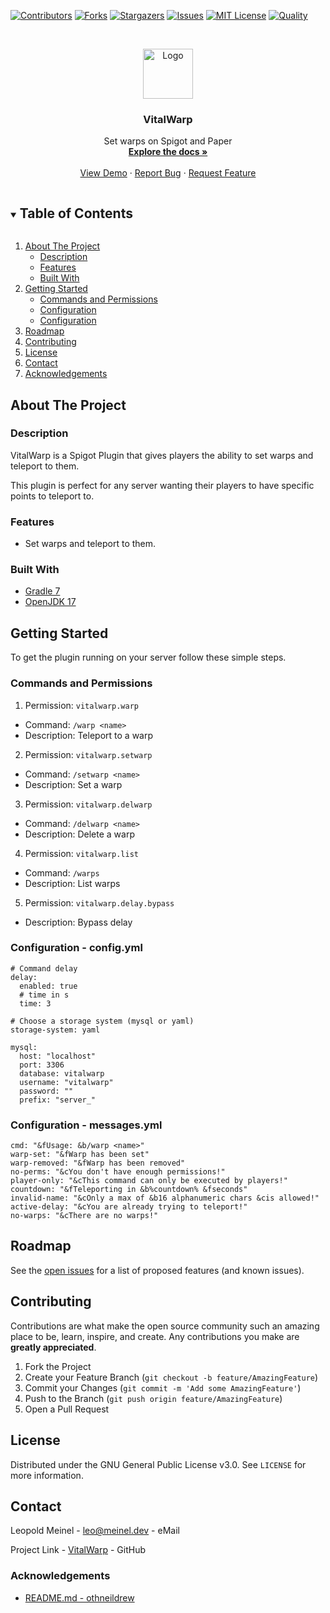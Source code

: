 <!-- PROJECT SHIELDS -->

[![Contributors][contributors-shield]][contributors-url]
[![Forks][forks-shield]][forks-url]
[![Stargazers][stars-shield]][stars-url]
[![Issues][issues-shield]][issues-url]
[![MIT License][license-shield]][license-url]
[![Quality][quality-shield]][quality-url]

<!-- PROJECT LOGO -->
<!--suppress ALL -->
<br />
<p align="center">
  <a href="https://github.com/LeoMeinel/VitalWarp">
    <img src="images/logo.png" alt="Logo" width="80" height="80">
  </a>

<h3 align="center">VitalWarp</h3>

  <p align="center">
    Set warps on Spigot and Paper
    <br />
    <a href="https://github.com/LeoMeinel/VitalWarp"><strong>Explore the docs »</strong></a>
    <br />
    <br />
    <a href="https://github.com/LeoMeinel/VitalWarp">View Demo</a>
    ·
    <a href="https://github.com/LeoMeinel/VitalWarp/issues">Report Bug</a>
    ·
    <a href="https://github.com/LeoMeinel/VitalWarp/issues">Request Feature</a>
  </p>

<!-- TABLE OF CONTENTS -->
<details open="open">
  <summary><h2 style="display: inline-block">Table of Contents</h2></summary>
  <ol>
    <li>
      <a href="#about-the-project">About The Project</a>
      <ul>
        <li><a href="#description">Description</a></li>
        <li><a href="#features">Features</a></li>
        <li><a href="#built-with">Built With</a></li>
      </ul>
    </li>
    <li>
      <a href="#getting-started">Getting Started</a>
      <ul>
        <li><a href="#commands-and-permissions">Commands and Permissions</a></li>
        <li><a href="#configuration - config.yml">Configuration</a></li>
		<li><a href="#configuration - messages.yml">Configuration</a></li>
      </ul>
    </li>
    <li><a href="#roadmap">Roadmap</a></li>
    <li><a href="#contributing">Contributing</a></li>
    <li><a href="#license">License</a></li>
    <li><a href="#contact">Contact</a></li>
    <li><a href="#acknowledgements">Acknowledgements</a></li>
  </ol>
</details>

<!-- ABOUT THE PROJECT -->

## About The Project

### Description

VitalWarp is a Spigot Plugin that gives players the ability to set warps and teleport to them.

This plugin is perfect for any server wanting their players to have specific points to teleport to.

### Features

- Set warps and teleport to them.

### Built With

- [Gradle 7](https://docs.gradle.org/7.4/release-notes.html)
- [OpenJDK 17](https://openjdk.java.net/projects/jdk/17/)

<!-- GETTING STARTED -->

## Getting Started

To get the plugin running on your server follow these simple steps.

### Commands and Permissions

1. Permission: `vitalwarp.warp`

- Command: `/warp <name>`
- Description: Teleport to a warp

2. Permission: `vitalwarp.setwarp`

- Command: `/setwarp <name>`
- Description: Set a warp

3. Permission: `vitalwarp.delwarp`

- Command: `/delwarp <name>`
- Description: Delete a warp

4. Permission: `vitalwarp.list`

- Command: `/warps`
- Description: List warps

5. Permission: `vitalwarp.delay.bypass`

- Description: Bypass delay

### Configuration - config.yml

```
# Command delay
delay:
  enabled: true
  # time in s
  time: 3

# Choose a storage system (mysql or yaml)
storage-system: yaml

mysql:
  host: "localhost"
  port: 3306
  database: vitalwarp
  username: "vitalwarp"
  password: ""
  prefix: "server_"
```

### Configuration - messages.yml

```
cmd: "&fUsage: &b/warp <name>"
warp-set: "&fWarp has been set"
warp-removed: "&fWarp has been removed"
no-perms: "&cYou don't have enough permissions!"
player-only: "&cThis command can only be executed by players!"
countdown: "&fTeleporting in &b%countdown% &fseconds"
invalid-name: "&cOnly a max of &b16 alphanumeric chars &cis allowed!"
active-delay: "&cYou are already trying to teleport!"
no-warps: "&cThere are no warps!"
```

<!-- ROADMAP -->

## Roadmap

See the [open issues](https://github.com/LeoMeinel/VitalWarp/issues) for a list of proposed features (and known
issues).

<!-- CONTRIBUTING -->

## Contributing

Contributions are what make the open source community such an amazing place to be, learn, inspire, and create. Any
contributions you make are **greatly appreciated**.

1. Fork the Project
2. Create your Feature Branch (`git checkout -b feature/AmazingFeature`)
3. Commit your Changes (`git commit -m 'Add some AmazingFeature'`)
4. Push to the Branch (`git push origin feature/AmazingFeature`)
5. Open a Pull Request

<!-- LICENSE -->

## License

Distributed under the GNU General Public License v3.0. See `LICENSE` for more information.

<!-- CONTACT -->

## Contact

Leopold Meinel - [leo@meinel.dev](mailto:leo@meinel.dev) - eMail

Project Link - [VitalWarp](https://github.com/LeoMeinel/VitalWarp) - GitHub

<!-- ACKNOWLEDGEMENTS -->

### Acknowledgements

- [README.md - othneildrew](https://github.com/othneildrew/Best-README-Template)

<!-- MARKDOWN LINKS & IMAGES -->

[contributors-shield]: https://img.shields.io/github/contributors-anon/LeoMeinel/VitalWarp?style=for-the-badge
[contributors-url]: https://github.com/LeoMeinel/VitalWarp/graphs/contributors
[forks-shield]: https://img.shields.io/github/forks/LeoMeinel/VitalWarp?label=Forks&style=for-the-badge
[forks-url]: https://github.com/LeoMeinel/VitalWarp/network/members
[stars-shield]: https://img.shields.io/github/stars/LeoMeinel/VitalWarp?style=for-the-badge
[stars-url]: https://github.com/LeoMeinel/VitalWarp/stargazers
[issues-shield]: https://img.shields.io/github/issues/LeoMeinel/VitalWarp?style=for-the-badge
[issues-url]: https://github.com/LeoMeinel/VitalWarp/issues
[license-shield]: https://img.shields.io/github/license/LeoMeinel/VitalWarp?style=for-the-badge
[license-url]: https://github.com/LeoMeinel/VitalWarp/blob/main/LICENSE
[quality-shield]: https://img.shields.io/codefactor/grade/github/LeoMeinel/VitalWarp?style=for-the-badge
[quality-url]: https://www.codefactor.io/repository/github/LeoMeinel/VitalWarp
